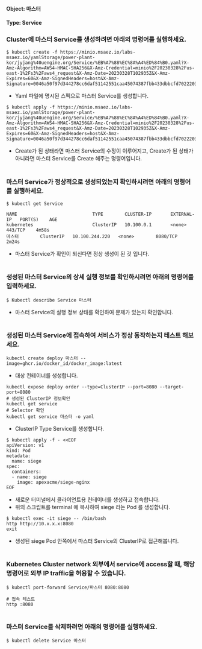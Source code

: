 
#### Object: 마스터
#### Type: Service

### Cluster에 마스터 Service를 생성하려면 아래의 명령어를 실행하세요.

```
$ kubectl create -f https://minio.msaez.io/labs-msaez.io/yamlStorage/power-plant-kor/jyjang%40uengine.org/Service/%EB%A7%88%EC%8A%A4%ED%84%B0.yaml?X-Amz-Algorithm=AWS4-HMAC-SHA256&X-Amz-Credential=minio%2F20230328%2Fus-east-1%2Fs3%2Faws4_request&X-Amz-Date=20230328T102935Z&X-Amz-Expires=60&X-Amz-SignedHeaders=host&X-Amz-Signature=0046a50f97d344278cc6daf51142551caa45074387fbb433dbbcfd70222034de
```
- Yaml 파일에 명시된 스펙으로 마스터 Service를 생성합니다.  

```
$ kubectl apply -f https://minio.msaez.io/labs-msaez.io/yamlStorage/power-plant-kor/jyjang%40uengine.org/Service/%EB%A7%88%EC%8A%A4%ED%84%B0.yaml?X-Amz-Algorithm=AWS4-HMAC-SHA256&X-Amz-Credential=minio%2F20230328%2Fus-east-1%2Fs3%2Faws4_request&X-Amz-Date=20230328T102935Z&X-Amz-Expires=60&X-Amz-SignedHeaders=host&X-Amz-Signature=0046a50f97d344278cc6daf51142551caa45074387fbb433dbbcfd70222034de
```
- Create가 된 상태라면 마스터 Service의 수정이 이루어지고, Create가 된 상태가 아니라면 마스터 Service를 Create 해주는 명령어입니다.
#

### 마스터 Service가 정상적으로 생성되었는지 확인하시려면 아래의 명령어를 실행하세요.

```
$ kubectl get Service

NAME                            TYPE        CLUSTER-IP       EXTERNAL-IP   PORT(S)    AGE
kubernetes                      ClusterIP   10.100.0.1       <none>        443/TCP    4m58s
마스터        ClusterIP   10.100.244.220   <none>        8080/TCP   2m24s

```
- 마스터 Service가 확인이 되신다면 정상 생성이 된 것 입니다.
#

### 생성된 마스터 Service의 상세 실행 정보를 확인하시려면 아래의 명령어를 입력하세요.

```
$ Kubectl describe Service 마스터
```
- 마스터 Service의 실행 정보 상태를 확인하여 문제가 있는지 확인합니다.
#

### 생성된 마스터 Service에 접속하여 서비스가 정상 동작하는지 테스트 해보세요.

```
kubectl create deploy 마스터 --image=ghcr.io/docker_id/docker_image:latest
```
- 대상 컨테이너를 생성합니다.  

```
kubectl expose deploy order --type=ClusterIP --port=8080 --target-port=8080
# 생성된 ClusterIP 정보확인
kubectl get service 
# Selector 확인
kubectl get service 마스터 -o yaml
```
- ClusterIP Type Service를 생성합니다.

```
$ kubectl apply -f - <<EOF
apiVersion: v1
kind: Pod
metadata:
  name: siege
spec:
  containers:
  - name: siege
    image: apexacme/siege-nginx
EOF
```
- 새로운 터미널에서 클라이언트용 컨테이너를 생성하고 접속합니다.
- 위의 스크립트를 terminal 에 복사하여 siege 라는 Pod 를 생성합니다.  

```
$ kubectl exec -it siege -- /bin/bash
http http://10.x.x.x:8080
exit
```
- 생성된 siege Pod 안쪽에서 마스터 Service의 ClusterIP로 접근해봅니다.
#

### Kubernetes Cluster network 외부에서 service에 access할 때, 해당 명령어로 외부 IP traffic을 허용할 수 있습니다.

```
$ kubectl port-forward Service/마스터 8080:8080

# 접속 테스트
http :8080
```
#

### 마스터 Service를 삭제하려면 아래의 명령어를 실행하세요.

```
$ kubectl delete Service 마스터
```
#

